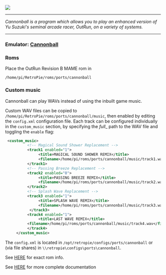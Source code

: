 ![](https://camo.githubusercontent.com/afa9753672217801db567c82a2556ba296cbbf62/687474703a2f2f332e62702e626c6f6773706f742e636f6d2f2d77487a3468663848306b512f555a4944776f6c684861492f41414141414141414171672f776466394d2d763269736b2f73313630302f6c6f676f5f36303070782e706e67)

***
_Cannonball is a program which allows you to play an enhanced version of Yu Suzuki's seminal arcade racer, OutRun, on a variety of systems._

***

### Emulator: [Cannonball](https://github.com/djyt/cannonball/wiki/Cannonball-Manual)

### Roms

Place the OutRun Revision B MAME rom in
```
/home/pi/RetroPie/roms/ports/cannonball
```
### Custom music
Cannonball can play WAVs instead of using the inbuilt game music.

Custom WAV files can be copied to `/home/pi/RetroPie/roms/ports/cannonball/music`, then enabled by editing the `config.xml` configuration file. Each track can be configured individually in the `custom_music` section, by specifying the _full__ path to the WAV file and toggling the `enable` flag:

``` xml
 <custom_music>
          <!-- Magical Sound Shower Replacement -->
          <track1 enabled="1">
               <title>MAGICAL SOUND SHOWER REMIX</title>
               <filename>/home/pi/roms/ports/cannonball/music/track1.wav</filename>
          </track1>
          <!-- Passing Breeze Replacement -->
          <track2 enabled="0">
               <title>PASSING BREEZE REMIX</title>
               <filename>/home/pi/roms/ports/cannonball/music/track2.wav</filename>
          </track2>
          <!-- Splash Wave Replacement -->
          <track3 enabled="1">
               <title>SPLASH WAVE REMIX</title>
               <filename>/home/pi/roms/ports/cannonball/music/track3.wav</filename>
           </track3>
          <track4 enabled="1">
               <title>LAST WAVE REMIX</title>
          <filename>/home/pi/roms/ports/cannonball/music/track4.wav</filename>
          </track4>
     </custom_music>
```

The `config.xml` is located in `/opt/retropie/configs/ports/cannonball` or (via file shares) in `\\retropie\configs\ports\cannonball`.

See [HERE](https://github.com/djyt/cannonball/blob/master/roms/roms.txt) for exact rom info.

See [HERE](https://github.com/djyt/cannonball/wiki/Cannonball-Manual) for more complete documentation
